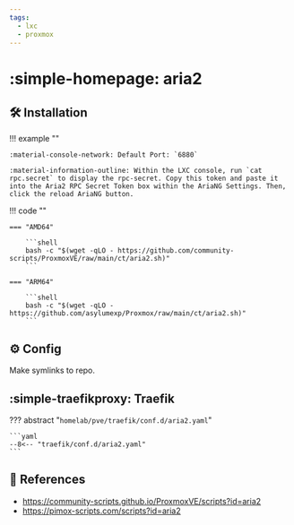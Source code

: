 ```yaml
---
tags:
  - lxc
  - proxmox
---
```

# :simple-homepage: aria2

## :hammer_and_wrench: Installation

!!! example ""

    :material-console-network: Default Port: `6880`
    
    :material-information-outline: Within the LXC console, run `cat rpc.secret` to display the rpc-secret. Copy this token and paste it into the Aria2 RPC Secret Token box within the AriaNG Settings. Then, click the reload AriaNG button.

!!! code ""

    === "AMD64"

        ```shell
        bash -c "$(wget -qLO - https://github.com/community-scripts/ProxmoxVE/raw/main/ct/aria2.sh)"
        ```

    === "ARM64"

        ```shell
        bash -c "$(wget -qLO - https://github.com/asylumexp/Proxmox/raw/main/ct/aria2.sh)"
        ```

## :gear: Config

Make symlinks to repo.

## :simple-traefikproxy: Traefik

??? abstract "`homelab/pve/traefik/conf.d/aria2.yaml`"

    ```yaml
    --8<-- "traefik/conf.d/aria2.yaml"
    ```

## :link: References

- <https://community-scripts.github.io/ProxmoxVE/scripts?id=aria2>
- <https://pimox-scripts.com/scripts?id=aria2>
